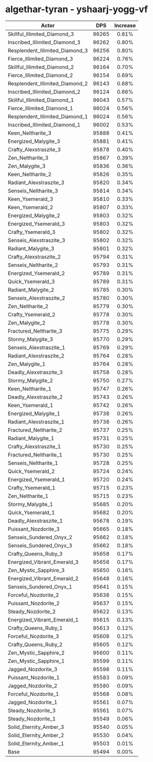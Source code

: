 # algethar-tyran - yshaarj-yogg-vf
| Actor | DPS | Increase |
|---|:---:|:---:|
|Skillful_Illimited_Diamond_3|96265|0.81%|
|Inscribed_Illimited_Diamond_3|96262|0.80%|
|Resplendent_Illimited_Diamond_3|96256|0.80%|
|Fierce_Illimited_Diamond_3|96224|0.76%|
|Skillful_Illimited_Diamond_2|96164|0.70%|
|Fierce_Illimited_Diamond_2|96154|0.69%|
|Resplendent_Illimited_Diamond_2|96143|0.68%|
|Inscribed_Illimited_Diamond_2|96124|0.66%|
|Skillful_Illimited_Diamond_1|96043|0.57%|
|Fierce_Illimited_Diamond_1|96024|0.56%|
|Resplendent_Illimited_Diamond_1|96024|0.56%|
|Inscribed_Illimited_Diamond_1|96002|0.53%|
|Keen_Neltharite_3|95888|0.41%|
|Energized_Malygite_3|95881|0.41%|
|Crafty_Alexstraszite_3|95878|0.40%|
|Zen_Neltharite_3|95867|0.39%|
|Zen_Malygite_3|95836|0.36%|
|Keen_Neltharite_2|95826|0.35%|
|Radiant_Alexstraszite_3|95820|0.34%|
|Senseis_Neltharite_3|95814|0.34%|
|Keen_Ysemerald_3|95810|0.33%|
|Keen_Ysemerald_2|95807|0.33%|
|Energized_Malygite_2|95803|0.32%|
|Energized_Ysemerald_3|95803|0.32%|
|Crafty_Ysemerald_3|95802|0.32%|
|Senseis_Alexstraszite_3|95802|0.32%|
|Radiant_Malygite_3|95801|0.32%|
|Crafty_Alexstraszite_2|95794|0.31%|
|Senseis_Neltharite_2|95793|0.31%|
|Energized_Ysemerald_2|95789|0.31%|
|Quick_Ysemerald_3|95789|0.31%|
|Radiant_Malygite_2|95785|0.30%|
|Senseis_Alexstraszite_2|95780|0.30%|
|Zen_Neltharite_2|95779|0.30%|
|Crafty_Ysemerald_2|95778|0.30%|
|Zen_Malygite_2|95778|0.30%|
|Fractured_Neltharite_3|95775|0.29%|
|Stormy_Malygite_3|95770|0.29%|
|Senseis_Alexstraszite_1|95769|0.29%|
|Radiant_Alexstraszite_2|95764|0.28%|
|Zen_Malygite_1|95764|0.28%|
|Deadly_Alexstraszite_3|95758|0.28%|
|Stormy_Malygite_2|95750|0.27%|
|Keen_Neltharite_1|95747|0.26%|
|Deadly_Alexstraszite_2|95743|0.26%|
|Keen_Ysemerald_1|95742|0.26%|
|Energized_Malygite_1|95738|0.26%|
|Radiant_Alexstraszite_1|95738|0.26%|
|Fractured_Neltharite_2|95737|0.25%|
|Radiant_Malygite_1|95731|0.25%|
|Crafty_Alexstraszite_1|95730|0.25%|
|Fractured_Neltharite_1|95730|0.25%|
|Senseis_Neltharite_1|95728|0.25%|
|Quick_Ysemerald_2|95724|0.24%|
|Energized_Ysemerald_1|95720|0.24%|
|Crafty_Ysemerald_1|95715|0.23%|
|Zen_Neltharite_1|95715|0.23%|
|Stormy_Malygite_1|95685|0.20%|
|Quick_Ysemerald_1|95682|0.20%|
|Deadly_Alexstraszite_1|95678|0.19%|
|Puissant_Nozdorite_3|95665|0.18%|
|Senseis_Sundered_Onyx_2|95662|0.18%|
|Senseis_Sundered_Onyx_3|95662|0.18%|
|Crafty_Queens_Ruby_3|95658|0.17%|
|Energized_Vibrant_Emerald_3|95656|0.17%|
|Zen_Mystic_Sapphire_3|95650|0.16%|
|Energized_Vibrant_Emerald_2|95648|0.16%|
|Senseis_Sundered_Onyx_1|95641|0.15%|
|Forceful_Nozdorite_2|95638|0.15%|
|Puissant_Nozdorite_2|95637|0.15%|
|Steady_Nozdorite_2|95622|0.13%|
|Energized_Vibrant_Emerald_1|95615|0.13%|
|Crafty_Queens_Ruby_1|95613|0.12%|
|Forceful_Nozdorite_3|95608|0.12%|
|Crafty_Queens_Ruby_2|95605|0.12%|
|Zen_Mystic_Sapphire_2|95600|0.11%|
|Zen_Mystic_Sapphire_1|95599|0.11%|
|Jagged_Nozdorite_3|95598|0.11%|
|Puissant_Nozdorite_1|95583|0.09%|
|Jagged_Nozdorite_2|95580|0.09%|
|Forceful_Nozdorite_1|95568|0.08%|
|Jagged_Nozdorite_1|95561|0.07%|
|Steady_Nozdorite_3|95561|0.07%|
|Steady_Nozdorite_1|95549|0.06%|
|Solid_Eternity_Amber_3|95540|0.05%|
|Solid_Eternity_Amber_2|95530|0.04%|
|Solid_Eternity_Amber_1|95503|0.01%|
|Base|95494|0.00%|
